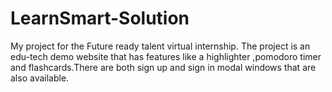 # LearnSmart-Solution
My project for the Future ready talent virtual internship. The project is an edu-tech demo website that has features like a highlighter ,pomodoro timer and flashcards.There are both sign up and sign in modal windows that are also available.
